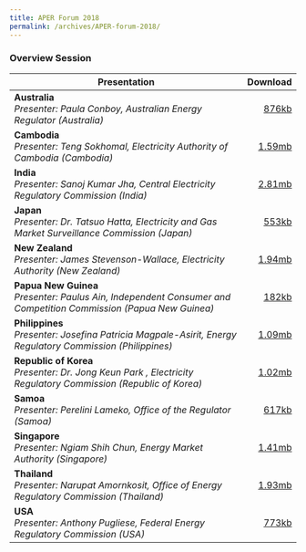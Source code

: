 ```yaml
---
title: APER Forum 2018
permalink: /archives/APER-forum-2018/
---
```


### **Overview Session**

| **Presentation** | **Download** |
|---|----:|
| **Australia**<br>*Presenter: Paula Conboy, Australian Energy Regulator (Australia)* | [876kb](/files/2018-00-australia.pdf) |
| **Cambodia**<br>*Presenter: Teng Sokhomal, Electricity Authority of Cambodia (Cambodia)* | [1.59mb](/files/2018-00-cambodia.pdf) |
| **India**<br>*Presenter: Sanoj Kumar Jha, Central Electricity Regulatory Commission (India)* | [2.81mb](/files/2018-00-india.pdf) |
| **Japan**<br>*Presenter: Dr. Tatsuo Hatta, Electricity and Gas Market Surveillance Commission (Japan)* | [553kb](/files/2018-00-japan.pdf) |
| **New Zealand**<br>*Presenter: James Stevenson-Wallace, Electricity Authority (New Zealand)* | [1.94mb](/files/2018-00-newzealand.pdf) |
| **Papua New Guinea**<br>*Presenter: Paulus Ain, Independent Consumer and Competition Commission (Papua New Guinea)* | [182kb](/files/2018-00-png.pdf) |
| **Philippines**<br>*Presenter: Josefina Patricia Magpale-Asirit, Energy Regulatory Commission (Philippines)* | [1.09mb](/files/2018-00-philippines.pdf) |
| **Republic of Korea**<br>*Presenter: Dr. Jong Keun Park , Electricity Regulatory Commission (Republic of Korea)* | [1.02mb](/files/2018-00-korea.pdf) |
| **Samoa**<br>*Presenter: Perelini Lameko, Office of the Regulator (Samoa)* | [617kb](/files/2018-00-samoa.pdf) |
| **Singapore**<br>*Presenter: Ngiam Shih Chun, Energy Market Authority (Singapore)* | [1.41mb](/files/2018-00-singapore.pdf) |
| **Thailand**<br>*Presenter: Narupat Amornkosit, Office of Energy Regulatory Commission (Thailand)* | [1.93mb](/files/2018-00-thailand.pdf) |
| **USA**<br>*Presenter: Anthony Pugliese, Federal Energy Regulatory Commission (USA)* | [773kb](/files/2018-00-usa.pdf) |
